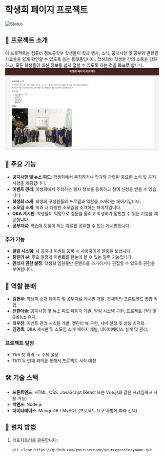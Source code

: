 # 학생회 페이지 프로젝트

![Status](https://img.shields.io/badge/status-in%20progress-yellow)

## 📖 프로젝트 소개
이 프로젝트는 컴퓨터 정보공학부 학생들이 학과 행사, 소식, 공지사항 및 공부와 관련된 자료들을 쉽게 확인할 수 있도록 돕는 플랫폼입니다. 학생회와 학생들 간의 소통을 강화하고, 모든 학생들이 최신 정보를 쉽게 접할 수 있도록 하는 것을 목표로 합니다.
![사진](image/image.png)

## 🚀 주요 기능
- **공지사항 및 뉴스 피드**: 학생회에서 주최하거나 학과와 관련된 중요한 소식 및 공지사항을 제공합니다.
- **이벤트 관리**: 학생회에서 주최하는 행사 정보를 등록하고 참여 신청을 받을 수 있습니다.
- **학생회 소개**: 학생회 구성원들의 프로필과 역할을 소개하는 페이지입니다.
- **소모임 소개**: 학과 내 다양한 소모임을 소개하는 페이지입니다.
- **Q&A 게시판**: 학생들이 익명으로 질문을 올리고 학생회가 답변할 수 있는 기능을 제공합니다.
- **공부자료**: 학습에 도움이 되는 자료를 공유할 수 있는 게시판입니다.

### 추가 기능
- **알림 시스템**: 새 공지나 이벤트 등록 시 사용자에게 알림을 보냅니다.
- **캘린더 뷰**: 주요 일정과 이벤트를 한눈에 볼 수 있는 달력 기능입니다.
- **관리자 권한 설정**: 학생회 임원들만 콘텐츠를 추가하거나 편집할 수 있도록 권한을 부여합니다.

## 👥 역할 분배
- **김현우**: 학생회 소개 페이지 및 공부자료 게시판 개발, 전체적인 프론트엔드 통합 작업.
- **전한아솔**: 공지사항 및 뉴스 피드 페이지 개발, 알림 시스템 구현, 프로젝트 관리 및 GitHub 유지.
- **최우진**: 이벤트 관리 시스템 개발, 캘린더 뷰 구현, 서버 설정 및 성능 최적화.
- **김경목**: Q&A 게시판 및 소모임 소개 페이지 개발, 데이터베이스 설계 및 관리.

### 프로젝트 일정
- 11/6 첫 회의 -> 주제 설정
- 11/11 두 번째 회의를 통해서 프로젝트 시작 예정

## 🛠️ 기술 스택
- **프론트엔드**: HTML, CSS, JavaScript (React 또는 Vue.js와 같은 프레임워크 사용 가능)
- **백엔드**: Node.js
- **데이터베이스**: MongoDB / MySQL (프로젝트 요구 사항에 따라 선택)

## 🔧 설치 방법

1. 레포지토리를 클론합니다:
   ```bash
   git clone https://github.com/yourusername/yourrepositoryname.git
